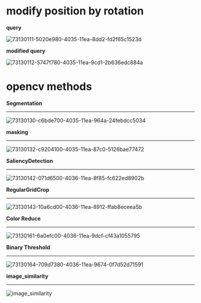 # modify position by rotation
<b>query</b>

![73130111-5020e980-4035-11ea-8dd2-fd2f65c1523d](https://user-images.githubusercontent.com/48679574/83778438-b265b700-a6c5-11ea-9d12-279021352571.jpeg)


<b>modified query</b>

![73130112-5747f780-4035-11ea-9cd1-2b636edc884a](https://user-images.githubusercontent.com/48679574/83778450-b42f7a80-a6c5-11ea-97d1-4689e3aa48f7.png)


# opencv methods

<b>Segmentation</b><hr>

![73130130-c6bde700-4035-11ea-964a-24febdcc5034](https://user-images.githubusercontent.com/48679574/83778599-e4771900-a6c5-11ea-8685-623fb6fe8bce.png)

<b>masking</b><hr>

![73130132-c9204100-4035-11ea-87c0-5126bae77472](https://user-images.githubusercontent.com/48679574/83778606-e5a84600-a6c5-11ea-905d-138b64411dfe.png)


<b>SaliencyDetection</b><hr>

![73130142-071d6500-4036-11ea-8f85-fc622ed8902b](https://user-images.githubusercontent.com/48679574/83778613-e7720980-a6c5-11ea-9806-4adc0573c30f.png)

<b>RegularGridCrop</b><hr>

![73130143-10a6cd00-4036-11ea-8912-ffab8eceea5b](https://user-images.githubusercontent.com/48679574/83778782-21431000-a6c6-11ea-8731-54e98716a2b5.png)


<b>Color Reduce</b><hr>

![73130161-6a0efc00-4036-11ea-9dcf-cf43a1055795](https://user-images.githubusercontent.com/48679574/83778789-22743d00-a6c6-11ea-8364-ad3d258d2c9f.png)

<b>Binary Threshold</b><hr>

![73130164-709d7380-4036-11ea-9674-0f7d52d71591](https://user-images.githubusercontent.com/48679574/83778793-23a56a00-a6c6-11ea-91b8-aabef66c2629.png)

<b>image_similarity</b><hr>

![image_similarity](https://user-images.githubusercontent.com/48679574/73130171-7c893580-4036-11ea-80e7-d93cdda2bef0.png)
